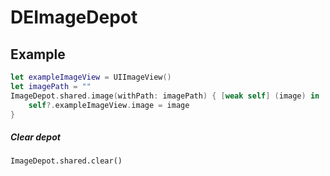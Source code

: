 # **DEImageDepot**

## Example
```swift
let exampleImageView = UIImageView()
let imagePath = ""
ImageDepot.shared.image(withPath: imagePath) { [weak self] (image) in
    self?.exampleImageView.image = image
}
```

##### Clear depot
```
ImageDepot.shared.clear()
```
